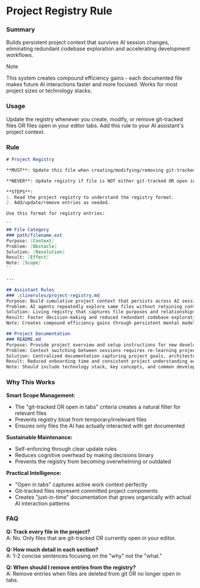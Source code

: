 
# Project Registry Rule
### Summary  
Builds persistent project context that survives AI session changes, eliminating redundant codebase exploration and accelerating development workflows.

> [!NOTE]
> This system creates compound efficiency gains - each documented file makes future AI interactions faster and more focused. Works for most project sizes or technology stacks.

### Usage
Update the registry whenever you create, modify, or remove git-tracked files OR files open in your editor tabs. Add this rule to your AI assistant's project context.

### Rule
```markdown
# Project Registry

**MUST**: Update this file when creating/modifying/removing git-tracked OR open in tabs files.

**NEVER**: Update registry if file is NOT either git-tracked OR open in tabs.

**STEPS**:
1. Read the project registry to understand the registry format.
2. Add/update/remove entries as needed.

Use this format for registry entries:

``
## File Category
### path/filename.ext
Purpose: [Context]
Problem: [Obstacle]
Solution: [Resolution]
Result: [Effect]
Note: [Scope]
``

---

## Assistant Rules
### .clinerules/project-registry.md
Purpose: Build cumulative project context that persists across AI sessions
Problem: AI agents repeatedly explore same files without retaining context
Solution: Living registry that captures file purposes and relationships  
Result: Faster decision-making and reduced redundant codebase exploration
Note: Creates compound efficiency gains through persistent mental models

## Project Documentation
### README.md
Purpose: Provide project overview and setup instructions for new developers and AI assistants
Problem: Context switching between sessions requires re-learning project structure and purpose
Solution: Centralized documentation capturing project goals, architecture, and quick-start guidance
Result: Reduced onboarding time and consistent project understanding across interactions
Note: Should include technology stack, key concepts, and common development workflows
```

### Why This Works
**Smart Scope Management:**
- The "git-tracked OR open in tabs" criteria creates a natural filter for relevant files
- Prevents registry bloat from temporary/irrelevant files  
- Ensures only files the AI has actually interacted with get documented

**Sustainable Maintenance:**
- Self-enforcing through clear update rules
- Reduces cognitive overhead by making decisions binary
- Prevents the registry from becoming overwhelming or outdated

**Practical Intelligence:**
- "Open in tabs" captures active work context perfectly
- Git-tracked files represent committed project components
- Creates "just-in-time" documentation that grows organically with actual AI interaction patterns

### FAQ
**Q: Track every file in the project?**  
A: No. Only files that are git-tracked OR currently open in your editor.

**Q: How much detail in each section?**  
A: 1-2 concise sentences focusing on the "why" not the "what."

**Q: When should I remove entries from the registry?**  
A: Remove entries when files are deleted from git OR no longer open in tabs.
